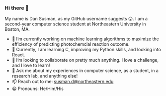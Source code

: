 ### Hi there 👋

My name is Dan Susman, as my GitHub username suggests 😛. I am a second-year computer science student at Northeastern University in Boston, MA.

- 🔭 I’m currently working on machine learning algorithms to maximize the efficiency of predicting photochemcial reaction outcome.
- 🌱 Currently, I am learning C, improving my Python skills, and looking into React.
- 👯 I’m looking to collaborate on pretty much anything. I love a challenge, and I love to learn!
- 💬 Ask me about my experiences in computer science, as a student, in a research lab, and anything else!
- 📫 Reach out to me: susman.d@northeastern.edu
- 😀 Pronouns: He/Him/His
